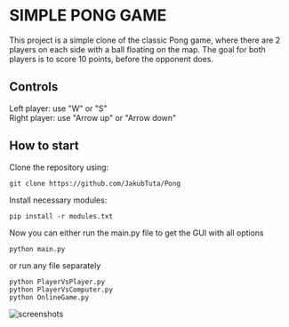 # SIMPLE PONG GAME

This project is a simple clone of the classic Pong game, where there are 2 players on each side with a ball floating on the map. The goal for both players is to score 10 points, before the opponent does.

## Controls

Left player: use "W" or "S" \
Right player: use "Arrow up" or "Arrow down"

## How to start

Clone the repository using:

```
git clone https://github.com/JakubTuta/Pong
```

Install necessary modules:

```
pip install -r modules.txt
```

Now you can either run the main.py file to get the GUI with all options

```
python main.py
```

or run any file separately

```
python PlayerVsPlayer.py
python PlayerVsComputer.py
python OnlineGame.py
```

![screenshots](main_window.png)
